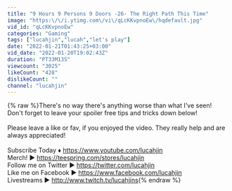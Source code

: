 ```yaml
---
title: "9 Hours 9 Persons 9 Doors -26- The Right Path This Time"
image: "https:\/\/i.ytimg.com\/vi\/qLcKKvpnoEw\/hqdefault.jpg"
vid_id: "qLcKKvpnoEw"
categories: "Gaming"
tags: ["lucahjin","lucah","let's play"]
date: "2022-01-21T01:43:25+03:00"
vid_date: "2022-01-20T19:02:43Z"
duration: "PT33M13S"
viewcount: "3025"
likeCount: "428"
dislikeCount: ""
channel: "lucahjin"
---
```

{% raw %}There's no way there's anything worse than what I've seen!<br />Don't forget to leave your spoiler free tips and tricks down below!<br /><br />Please leave a like or fav, if you enjoyed the video. They really help and are always appreciated!<br /><br />Subscribe Today ♦ <a rel="nofollow" target="blank" href="https://www.youtube.com/lucahjin">https://www.youtube.com/lucahjin</a><br />Merch! ► <a rel="nofollow" target="blank" href="https://teespring.com/stores/lucahjin">https://teespring.com/stores/lucahjin</a><br />Follow me on Twitter ► <a rel="nofollow" target="blank" href="https://twitter.com/lucahjin">https://twitter.com/lucahjin</a><br />Like me on Facebook ► <a rel="nofollow" target="blank" href="https://www.facebook.com/lucahjin">https://www.facebook.com/lucahjin</a><br />Livestreams ► <a rel="nofollow" target="blank" href="http://www.twitch.tv/lucahjins">http://www.twitch.tv/lucahjins</a>{% endraw %}
